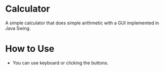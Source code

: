 # Calculator
A simple calculator that does simple arithmetic with a GUI implemented in Java Swing. 

# How to Use
* You can use keyboard or clicking the buttons.
